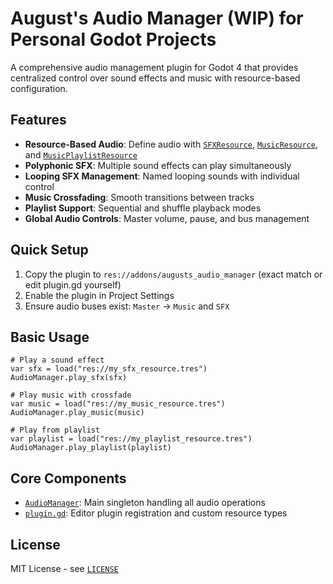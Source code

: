 # August's Audio Manager (WIP) for Personal Godot Projects

A comprehensive audio management plugin for Godot 4 that provides centralized control over sound effects and music with resource-based configuration.

## Features

- **Resource-Based Audio**: Define audio with [`SFXResource`](resource_scripts/sfx_resource.gd), [`MusicResource`](resource_scripts/music_resource.gd), and [`MusicPlaylistResource`](resource_scripts/music_playlist_resource.gd)
- **Polyphonic SFX**: Multiple sound effects can play simultaneously
- **Looping SFX Management**: Named looping sounds with individual control
- **Music Crossfading**: Smooth transitions between tracks
- **Playlist Support**: Sequential and shuffle playback modes
- **Global Audio Controls**: Master volume, pause, and bus management

## Quick Setup

1. Copy the plugin to `res://addons/augusts_audio_manager` (exact match or edit plugin.gd yourself)
2. Enable the plugin in Project Settings
3. Ensure audio buses exist: `Master` → `Music` and `SFX`

## Basic Usage

```gdscript
# Play a sound effect
var sfx = load("res://my_sfx_resource.tres")
AudioManager.play_sfx(sfx)

# Play music with crossfade
var music = load("res://my_music_resource.tres")
AudioManager.play_music(music)

# Play from playlist
var playlist = load("res://my_playlist_resource.tres")
AudioManager.play_playlist(playlist)
```

## Core Components

- [`AudioManager`](AudioManager.gd): Main singleton handling all audio operations
- [`plugin.gd`](plugin.gd): Editor plugin registration and custom resource types

## License

MIT License - see [`LICENSE`](LICENSE)
